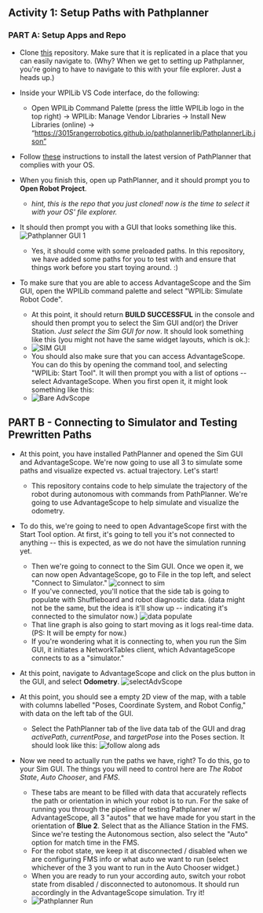 ## Activity 1: Setup Paths with Pathplanner

### PART A: Setup Apps and Repo
- Clone [this](https://github.com/beranki/frc-drive-samples/tree/training/samples) repository. Make sure that it is replicated in a place that you can easily navigate to. (Why? When we get to setting up Pathplanner, you're going to have to navigate to this with your file explorer. Just a heads up.)
- Inside your WPILib VS Code interface, do the following: 
    - Open WPILib Command Palette (press the little WPILib logo in the top right) → WPILib: Manage Vendor Libraries → Install New Libraries (online) → “https://3015rangerrobotics.github.io/pathplannerlib/PathplannerLib.json”

- Follow [these](https://github.com/mjansen4857/pathplanner/releases) instructions to install the latest version of PathPlanner that complies with your OS.
- When you finish this, open up PathPlanner, and it should prompt you to **Open Robot Project**. 
    - *hint, this is the repo that you just cloned! now is the time to select it with your OS' file explorer.*

- It should then prompt you with a GUI that looks something like this.
![Pathplanner GUI 1](imgs/gui1.png)
    - Yes, it should come with some preloaded paths. In this repository, we have added some paths for you to test with and ensure that things work before you start toying around. :)

- To make sure that you are able to access AdvantageScope and the Sim GUI, open the WPILib command palette and select "WPILib: Simulate Robot Code".
    - At this point, it should return **BUILD SUCCESSFUL** in the console and should then prompt you to select the Sim GUI and(or) the Driver Station. *Just select the Sim GUI for now*. It should look something like this (you might not have the same widget layouts, which is ok.):
    - ![SIM GUI](imgs/simgui1.png)
    - You should also make sure that you can access AdvantageScope. You can do this by opening the command tool, and selecting "WPILib: Start Tool". It will then prompt you with a list of options -- select AdvantageScope. When you first open it, it might look something like this:
    - ![Bare AdvScope](imgs/ads1.png)

## PART B - Connecting to Simulator and Testing Prewritten Paths
- At this point, you have installed PathPlanner and opened the Sim GUI and AdvantageScope. We're now going to use all 3 to simulate some paths and visualize expected vs. actual trajectory. Let's start!
    - This repository contains code to help simulate the trajectory of the robot during autonomous with commands from PathPlanner. We're going to use AdvantageScope to help simulate and visualize the odometry.
- To do this, we're going to need to open AdvantageScope first with the Start Tool option. At first, it's going to tell you it's not connected to anything -- this is expected, as we do not have the simulation running yet. 
    - Then we're going to connect to the Sim GUI. Once we open it, we can now open AdvantageScope, go to File in the top left, and select "Connect to Simulator."
    ![connect to sim](imgs/connecttosim.png)
    - If you've connected, you'll notice that the side tab is going to populate with Shuffleboard and robot diagnostic data. (data might not be the same, but the idea is it'll show up -- indicating it's connected to the simulator now.)
    ![data populate](imgs/datapopulate.png)
    - That line graph is also going to start moving as it logs real-time data. (PS: It will be empty for now.)
    - If you're wondering what it is connecting to, when you run the Sim GUI, it initiates a NetworkTables client, which AdvantageScope connects to as a "simulator."
- At this point, navigate to AdvantageScope and click on the plus button in the GUI, and select **Odometry**.
![selectAdvScope](imgs/selectads.png)

- At this point, you should see a empty 2D view of the map, with a table with columns labelled "Poses, Coordinate System, and Robot Config," with data on the left tab of the GUI.
    - Select the PathPlanner tab of the live data tab of the GUI and drag *activePath*, *currentPose*, and *targetPose* into the Poses section. It should look like this:
    ![follow along ads](imgs/followalongads.png)

- Now we need to actually run the paths we have, right? To do this, go to your Sim GUI. The things you will need to control here are *The Robot State*, *Auto Chooser*, and *FMS*.
    - These tabs are meant to be filled with data that accurately reflects the path or orientation in which your robot is to run. For the sake of running you through the pipeline of testing Pathplanner w/ AdvantageScope, all 3 "autos" that we have made for you start in the orientation of **Blue 2**. Select that as the Alliance Station in the FMS. Since we're testing the Autonomous section, also select the "Auto" option for match time in the FMS.
    - For the robot state, we keep it at disconnected / disabled when we are configuring FMS info or what auto we want to run (select whichever of the 3 you want to run in the Auto Chooser widget.)
    - When you are ready to run your according auto, switch your robot state from disabled / disconnected to autonomous. It should run accordingly in the AdvantageScope simulation. Try it!
    - ![Pathplanner Run](imgs/pathplannerrun.png)

